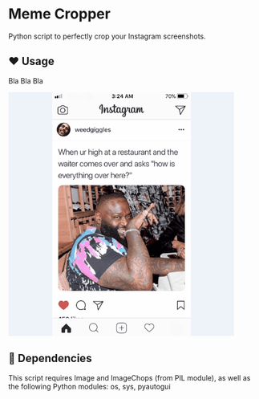 # Meme Cropper
Python script to perfectly crop your Instagram screenshots.

## :heart: Usage

Bla Bla Bla

![memeCropper2.gif](img/memeCropper2.gif)

## :snake: Dependencies

This script requires Image and ImageChops (from PIL module), as well as the following Python modules:  os, sys, pyautogui
